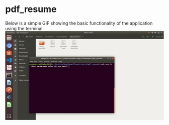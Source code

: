 # pdf_resume
Below is a simple GIF showing the basic functionality of the application using the terminal
![](pdf-resume.gif)